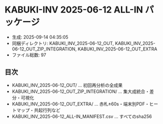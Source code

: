 # KABUKI-INV 2025-06-12 ALL-IN パッケージ
- 生成: 2025-09-14 04:35:05
- 同梱ディレクトリ: KABUKI_INV_2025-06-12_OUT, KABUKI_INV_2025-06-12_OUT_ZIP_INTEGRATION, KABUKI_INV_2025-06-12_OUT_EXTRA
- ファイル総数: 97

## 目次
- KABUKI_INV_2025-06-12_OUT/ … 初回再分析の全成果
- KABUKI_INV_2025-06-12_OUT_ZIP_INTEGRATION/ … 集大成統合・差分・可視化
- KABUKI_INV_2025-06-12_OUT_EXTRA/ … 赤札±60s・端末別PDF・ヒートマップ・共起行列など
- KABUKI_INV_2025-06-12_ALL-IN_MANIFEST.csv … すべてのsha256
